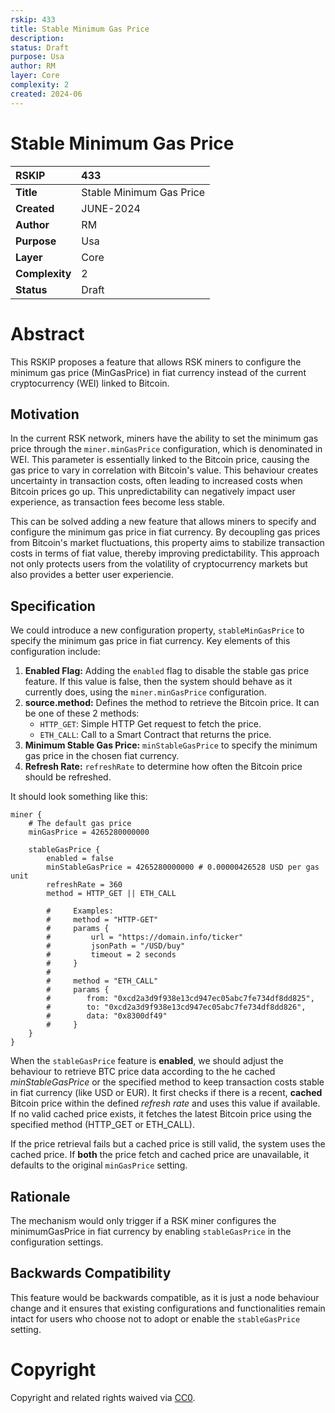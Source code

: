 ```yaml
---
rskip: 433
title: Stable Minimum Gas Price
description:
status: Draft
purpose: Usa
author: RM
layer: Core
complexity: 2
created: 2024-06
---
```

# Stable Minimum Gas Price


|RSKIP          | 433 |
| :------------ |:-------------|
|**Title**      |Stable Minimum Gas Price|
|**Created**    |JUNE-2024 |
|**Author**     |RM |
|**Purpose**    |Usa |
|**Layer**      |Core |
|**Complexity** |2 |
|**Status**     |Draft |

# **Abstract**

This RSKIP proposes a feature that allows RSK miners to configure the minimum gas price (MinGasPrice) in fiat currency instead of the current cryptocurrency (WEI) linked to Bitcoin.

## Motivation

In the current RSK network, miners have the ability to set the minimum gas price through the `miner.minGasPrice` configuration, which is denominated in WEI. This parameter is essentially linked to the Bitcoin price, causing the gas price to vary in correlation with Bitcoin's value. This behaviour creates uncertainty in transaction costs, often leading to increased costs when Bitcoin prices go up. This unpredictability can negatively impact user experience, as transaction fees become less stable.

This can be solved adding a new feature that allows miners to specify and configure the minimum gas price in fiat currency. By decoupling gas prices from Bitcoin's market fluctuations, this property  aims to stabilize transaction costs in terms of fiat value, thereby improving predictability. This approach not only protects users from the volatility of cryptocurrency markets but also provides a better user experiencie.

## Specification

We could introduce a new configuration property, `stableMinGasPrice` to specify the minimum gas price in fiat currency. Key elements of this configuration include:
1. **Enabled Flag:** Adding the `enabled` flag to disable the stable gas price feature. If this value is false, then the system should behave as it currently does, using the `miner.minGasPrice` configuration.
2. **source.method:** Defines the method to retrieve the Bitcoin price. It can be one of these 2 methods: 
    * `HTTP_GET`: Simple HTTP Get request to fetch the price.
    * `ETH_CALL`: Call to a Smart Contract that returns the price.
3. **Minimum Stable Gas Price:** `minStableGasPrice` to specify the minimum gas price in the chosen fiat currency.
4. **Refresh Rate:** `refreshRate` to determine how often the Bitcoin price should be refreshed.

It should look something like this:
```
miner {
    # The default gas price
    minGasPrice = 4265280000000

    stableGasPrice {
        enabled = false
        minStableGasPrice = 4265280000000 # 0.00000426528 USD per gas unit
        refreshRate = 360
        method = HTTP_GET || ETH_CALL
        
        #     Examples:
        #     method = "HTTP-GET"
        #     params {
        #         url = "https://domain.info/ticker"
        #         jsonPath = "/USD/buy"
        #         timeout = 2 seconds
        #     }
        #     
        #     method = "ETH_CALL"
        #     params {
        #        from: "0xcd2a3d9f938e13cd947ec05abc7fe734df8dd825",
        #        to: "0xcd2a3d9f938e13cd947ec05abc7fe734df8dd826",
        #        data: "0x8300df49"
        #     }
    }
}
```

When the `stableGasPrice` feature is **enabled**, we should adjust the behaviour to retrieve BTC price data according to the he cached _minStableGasPrice_ or the specified method to keep transaction costs stable in fiat currency (like USD or EUR). It first checks if there is a recent, **cached** Bitcoin price within the defined _refresh rate_ and uses this value if available. If no valid cached price exists, it fetches the latest Bitcoin price using the specified method (HTTP_GET or ETH_CALL). 

If the price retrieval fails but a cached price is still valid, the system uses the cached price. If **both** the price fetch and cached price are unavailable, it defaults to the original `minGasPrice` setting.

## Rationale

The mechanism would only trigger if a RSK miner configures the minimumGasPrice in fiat currency by enabling `stableGasPrice` in the configuration settings.

## Backwards Compatibility

This feature would be backwards compatible, as it is just a node behaviour change and it ensures that existing configurations and functionalities remain intact for users who choose not to adopt or enable the `stableGasPrice` setting.

# **Copyright**

Copyright and related rights waived via [CC0](https://creativecommons.org/publicdomain/zero/1.0/).